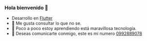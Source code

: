 ### Hola bienvenido 👋
- Desarrollo en [Flutter](https://flutter.dev/)
- 🔭 Me gusta consultar lo que no se.
- 🌱 Poco a poco estoy aprendiendo está maravillosa tecnología.
- 💬 Deseas comunicarte conmigo, este es mi numero  [0992889078](wa.link/3drcxk)
<!--
**GbrielGarcia/gbrielgarcia** is a ✨ _special_ ✨ repository because its `README.md` (this file) appears on your GitHub profile.
Here are some ideas to get you started:

 ...
 ...
- 👯 I’m looking to collaborate on ...
- 🤔 I’m looking for help with ...
- 💬 Ask me about ...
- 📫 How to reach me: ...
- 😄 Pronouns: ...
- ⚡ Fun fact: ...
-->
